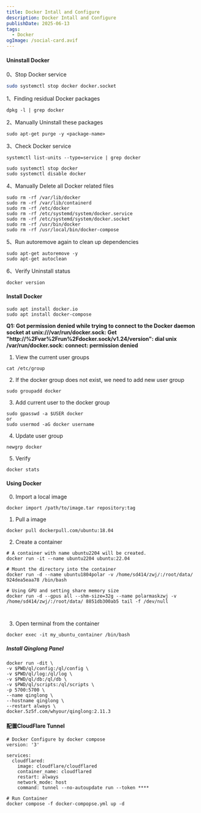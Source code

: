 ```yaml
---
title: Docker Intall and Configure
description: Docker Intall and Configure
publishDate: 2025-06-13
tags:
  - Docker
ogImage: /social-card.avif
---
```

#### Uninstall Docker

0、Stop Docker service

```sh
sudo systemctl stop docker docker.socket
```

1、Finding residual Docker packages
```
dpkg -l | grep docker
```
2、Manually Uninstall these packages
```
sudo apt-get purge -y <package-name>
```
3、Check Docker service
```
systemctl list-units --type=service | grep docker

sudo systemctl stop docker
sudo systemctl disable docker

```
4、Manually Delete all Docker related files
```
sudo rm -rf /var/lib/docker
sudo rm -rf /var/lib/containerd
sudo rm -rf /etc/docker
sudo rm -rf /etc/systemd/system/docker.service
sudo rm -rf /etc/systemd/system/docker.socket
sudo rm -rf /usr/bin/docker
sudo rm -rf /usr/local/bin/docker-compose
```
5、Run autoremove again to clean up dependencies
```
sudo apt-get autoremove -y
sudo apt-get autoclean
```
6、Verify Uninstall status
```
docker version
```

#### Install Docker

```
sudo apt install docker.io
sudo apt install docker-compose
```

**Q1: Got permission denied while trying to connect to the Docker daemon socket at unix:///var/run/docker.sock: Get "http://%2Fvar%2Frun%2Fdocker.sock/v1.24/version": dial unix /var/run/docker.sock: connect: permission denied**

1. View the current user groups
```
cat /etc/group
```
2. If the docker group does not exist, we need to add new user group
```
sudo groupadd docker
```
3. Add current user to the docker group
```
sudo gpasswd -a $USER docker
or
sudo usermod -aG docker username
```
4. Update user group
```
newgrp docker
```
5. Verify
```
docker stats
```

#### Using Docker

0. Import a local image
```
docker import /path/to/image.tar repository:tag
```
1. Pull a image
```
docker pull dockerpull.com/ubuntu:18.04
```
2. Create a container
```
# A container with name ubuntu2204 will be created.
docker run -it --name ubuntu2204 ubuntu:22.04

# Mount the directory into the container
docker run -d --name ubuntu1804polar -v /home/sd414/zwj/:/root/data/ 924dea5eaa78 /bin/bash

# Using GPU and setting share memory size
docker run -d --gpus all --shm-size=32g --name polarmaskzwj -v /home/sd414/zwj/:/root/data/ 8851db300ab5 tail -f /dev/null



```
3. Open terminal from the container
```
docker exec -it my_ubuntu_container /bin/bash
```


##### Install Qinglong Panel
```
docker run -dit \
-v $PWD/ql/config:/ql/config \
-v $PWD/ql/log:/ql/log \
-v $PWD/ql/db:/ql/db \
-v $PWD/ql/scripts:/ql/scripts \
-p 5700:5700 \
--name qinglong \
--hostname qinglong \
--restart always \
docker.5z5f.com/whyour/qinglong:2.11.3

```

#### 配置CloudFlare Tunnel

```
# Docker Configure by docker compose
version: '3'

services:
  cloudflared:
    image: cloudflare/cloudflared
    container_name: cloudflared
    restart: always
    network_mode: host
    command: tunnel --no-autoupdate run --token ****

# Run Container
docker compose -f docker-compopse.yml up -d

```
